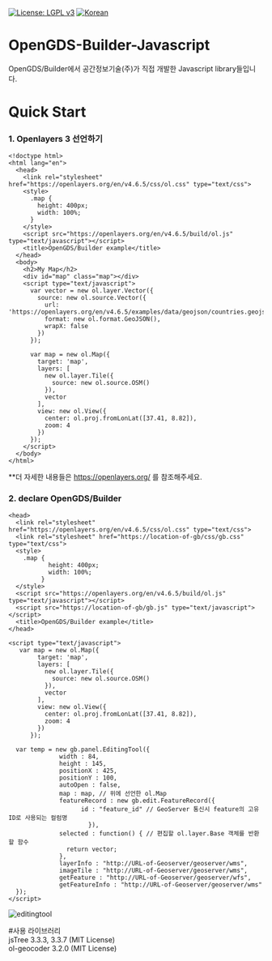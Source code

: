[![License: LGPL v3](https://img.shields.io/badge/License-LGPL%20v3-blue.svg)](https://www.gnu.org/licenses/lgpl-3.0)
[![Korean](https://img.shields.io/badge/language-Korean-blue.svg)](#korean)


<a name="korean"></a>
# OpenGDS-Builder-Javascript
OpenGDS/Builder에서 공간정보기술(주)가 직접 개발한 Javascript library들입니다.</br>

# Quick Start

### 1. Openlayers 3 선언하기
```
<!doctype html>
<html lang="en">
  <head>
    <link rel="stylesheet" href="https://openlayers.org/en/v4.6.5/css/ol.css" type="text/css">
    <style>
      .map {
        height: 400px;
        width: 100%;
      }
    </style>
    <script src="https://openlayers.org/en/v4.6.5/build/ol.js" type="text/javascript"></script>
    <title>OpenGDS/Builder example</title>
  </head>
  <body>
    <h2>My Map</h2>
    <div id="map" class="map"></div>
    <script type="text/javascript">
      var vector = new ol.layer.Vector({
        source: new ol.source.Vector({
          url: 'https://openlayers.org/en/v4.6.5/examples/data/geojson/countries.geojson',
          format: new ol.format.GeoJSON(),
          wrapX: false
        })
      });

      var map = new ol.Map({
        target: 'map',
        layers: [
          new ol.layer.Tile({
            source: new ol.source.OSM()
          }),
          vector
        ],
        view: new ol.View({
          center: ol.proj.fromLonLat([37.41, 8.82]),
          zoom: 4
        })
      });
    </script>
  </body>
</html>
```
**더 자세한 내용들은 https://openlayers.org/ 를 참조해주세요.<br>
### 2. declare OpenGDS/Builder
```
<head>
  <link rel="stylesheet" href="https://openlayers.org/en/v4.6.5/css/ol.css" type="text/css">
  <link rel="stylesheet" href="https://location-of-gb/css/gb.css" type="text/css">
  <style>
    .map {
           height: 400px;
           width: 100%;
         }
  </style>
  <script src="https://openlayers.org/en/v4.6.5/build/ol.js" type="text/javascript"></script>
  <script src="https://location-of-gb/gb.js" type="text/javascript"></script>
  <title>OpenGDS/Builder example</title>
</head>
```
```
<script type="text/javascript">
   var map = new ol.Map({
        target: 'map',
        layers: [
          new ol.layer.Tile({
            source: new ol.source.OSM()
          }),
          vector
        ],
        view: new ol.View({
          center: ol.proj.fromLonLat([37.41, 8.82]),
          zoom: 4
        })
      });

  var temp = new gb.panel.EditingTool({
              width : 84,
              height : 145,
              positionX : 425,
              positionY : 100,
              autoOpen : false,
              map : map, // 위에 선언한 ol.Map
              featureRecord : new gb.edit.FeatureRecord({
			        id : "feature_id" // GeoServer 통신시 feature의 고유ID로 사용되는 컬럼명
		              }),
              selected : function() { // 편집할 ol.layer.Base 객체를 반환할 함수
                return vector;
              },
              layerInfo : "http://URL-of-Geoserver/geoserver/wms",
              imageTile : "http://URL-of-Geoserver/geoserver/wms",
              getFeature : "http://URL-of-Geoserver/geoserver/wfs",
              getFeatureInfo : "http://URL-of-Geoserver/geoserver/wms"
  });
</script>
```
![editingtool](https://user-images.githubusercontent.com/16248351/41519448-220ca6de-7303-11e8-863a-ca364eaf5a82.PNG)

#사용 라이브러리</br>
jsTree 3.3.3, 3.3.7 (MIT License)</br>
ol-geocoder 3.2.0 (MIT License)</br>
